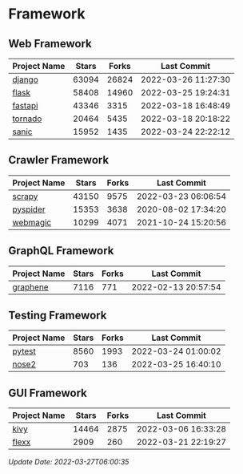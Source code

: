 # Framework

## Web Framework
| Project Name | Stars | Forks | Last Commit |
| ------------ | ----- | ----- | ----------- |
| [django](https://github.com/django/django) | 63094 | 26824 | 2022-03-26 11:27:30 |
| [flask](https://github.com/pallets/flask) | 58408 | 14960 | 2022-03-25 19:24:31 |
| [fastapi](https://github.com/tiangolo/fastapi) | 43346 | 3315 | 2022-03-18 16:48:49 |
| [tornado](https://github.com/tornadoweb/tornado) | 20464 | 5435 | 2022-03-18 20:18:22 |
| [sanic](https://github.com/sanic-org/sanic) | 15952 | 1435 | 2022-03-24 22:22:12 |

## Crawler Framework
| Project Name | Stars | Forks | Last Commit |
| ------------ | ----- | ----- | ----------- |
| [scrapy](https://github.com/scrapy/scrapy) | 43150 | 9575 | 2022-03-23 06:06:54 |
| [pyspider](https://github.com/binux/pyspider) | 15353 | 3638 | 2020-08-02 17:34:20 |
| [webmagic](https://github.com/code4craft/webmagic) | 10299 | 4071 | 2021-10-24 15:20:56 |

## GraphQL Framework
| Project Name | Stars | Forks | Last Commit |
| ------------ | ----- | ----- | ----------- |
| [graphene](https://github.com/graphql-python/graphene) | 7116 | 771 | 2022-02-13 20:57:54 |

## Testing Framework
| Project Name | Stars | Forks | Last Commit |
| ------------ | ----- | ----- | ----------- |
| [pytest](https://github.com/pytest-dev/pytest) | 8560 | 1993 | 2022-03-24 01:00:02 |
| [nose2](https://github.com/nose-devs/nose2) | 703 | 136 | 2022-03-25 16:40:10 |

## GUI Framework
| Project Name | Stars | Forks | Last Commit |
| ------------ | ----- | ----- | ----------- |
| [kivy](https://github.com/kivy/kivy) | 14464 | 2875 | 2022-03-06 16:33:28 |
| [flexx](https://github.com/flexxui/flexx) | 2909 | 260 | 2022-03-21 22:19:27 |

*Update Date: 2022-03-27T06:00:35*